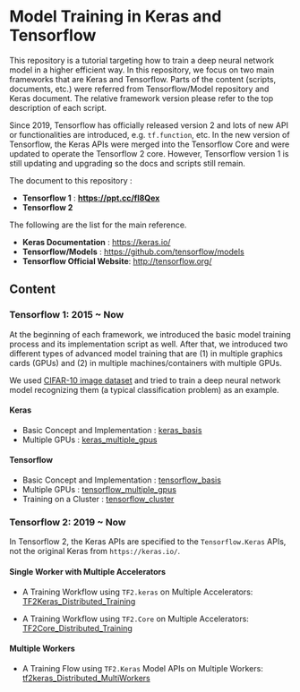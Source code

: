 # Model Training in Keras and Tensorflow

This repository is a tutorial targeting how to train a deep neural network model in a higher efficient way. In this repository, we focus on two main frameworks that are Keras and Tensorflow. Parts of the content (scripts, documents, etc.) were referred from Tensorflow/Model repository and Keras document. The relative framework version please refer to the top description of each script. 

Since 2019, Tensorflow has officially released version 2 and lots of new API or functionalities are introduced, e.g. `tf.function`, etc. In the new version of Tensorflow, the Keras APIs were merged into the Tensorflow Core and were updated to operate the Tensorflow 2 core.  However, Tensorflow version 1 is still updating and upgrading so the docs and scripts still remain.

The document to this repository :

* **Tensorflow 1** : **https://ppt.cc/fl8Qex**
* **Tensorflow 2**

The following are the list for the main reference.

* **Keras Documentation** : https://keras.io/
* **Tensorflow/Models** : https://github.com/tensorflow/models
* **Tensorflow Official Website**: http://tensorflow.org/

## Content

### Tensorflow 1: 2015 ~ Now

At the beginning of each framework, we introduced the basic model training process and its implementation script as well. After that, we introduced two different types of advanced model training that are (1) in multiple graphics cards (GPUs) and (2) in multiple machines/containers with multiple GPUs.

We used [CIFAR-10 image dataset](https://www.cs.toronto.edu/~kriz/cifar.html) and tried to train a deep neural network model recognizing them (a typical classification problem) as an example.

#### Keras

* Basic Concept and Implementation : [keras_basis](keras_basis/)
* Multiple GPUs : [keras_multiple_gpus](keras_multiple_gpus/)

#### Tensorflow

* Basic Concept and Implementation : [tensorflow_basis](tensorflow_basis/)
* Multiple GPUs : [tensorflow_multiple_gpus](tensorflow_multiple_gpus/)
* Training on a Cluster : [tensorflow_cluster](tensorflow_cluster/)

### Tensorflow 2: 2019 ~ Now

In Tensorflow 2, the Keras APIs are specified to the `Tensorflow.Keras` APIs, not the original Keras from `https://keras.io/`.

#### Single Worker with Multiple Accelerators

* A Training Workflow using `TF2.keras` on Multiple Accelerators: [TF2Keras_Distributed_Training](tf2keras_multiple_gpus/)

* A Training Workflow using `TF2.Core` on Multiple Accelerators: [TF2Core_Distributed_Training](tf2core_multiple_gpus/)

#### Multiple Workers

* A Training Flow using `TF2.Keras` Model APIs on Multiple Workers: [tf2keras_Distributed_MultiWorkers](tf2keras_multiworkers)